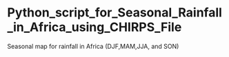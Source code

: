 # Python_script_for_Seasonal_Rainfall_in_Africa_using_CHIRPS_File
Seasonal map for rainfall in Africa (DJF,MAM,JJA, and SON)
